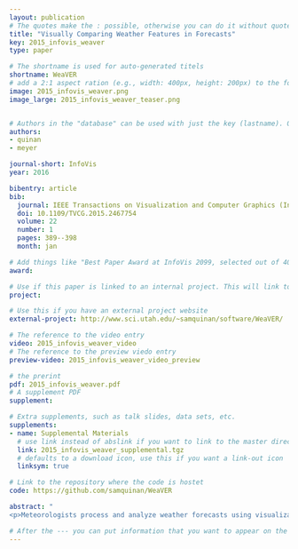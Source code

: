```yaml
---
layout: publication
# The quotes make the : possible, otherwise you can do it without quotes
title: "Visually Comparing Weather Features in Forecasts"
key: 2015_infovis_weaver
type: paper

# The shortname is used for auto-generated titels
shortname: WeaVER
# add a 2:1 aspect ration (e.g., width: 400px, height: 200px) to the folder /assets/images/papers/
image: 2015_infovis_weaver.png
image_large: 2015_infovis_weaver_teaser.png


# Authors in the "database" can be used with just the key (lastname). Others can be written properly.
authors:
- quinan
- meyer

journal-short: InfoVis
year: 2016

bibentry: article
bib:
  journal: IEEE Transactions on Visualization and Computer Graphics (InfoVis ’15)
  doi: 10.1109/TVCG.2015.2467754
  volume: 22
  number: 1
  pages: 389--398
  month: jan

# Add things like "Best Paper Award at InfoVis 2099, selected out of 4000 submissions" 
award:

# Use if this paper is linked to an internal project. This will link to the project site
project:

# Use this if you have an external project website 
external-project: http://www.sci.utah.edu/~samquinan/software/WeaVER/

# The reference to the video entry
video: 2015_infovis_weaver_video
# The reference to the preview viedo entry 
preview-video: 2015_infovis_weaver_video_preview

# the prerint
pdf: 2015_infovis_weaver.pdf
# A supplement PDF
supplement:

# Extra supplements, such as talk slides, data sets, etc. 
supplements:
- name: Supplemental Materials
  # use link instead of abslink if you want to link to the master directory
  link: 2015_infovis_weaver_supplemental.tgz
  # defaults to a download icon, use this if you want a link-out icon
  linksym: true

# Link to the repository where the code is hostet
code: https://github.com/samquinan/WeaVER

abstract: "
<p>Meteorologists process and analyze weather forecasts using visualization in order to examine the behaviors of and relationships among weather features. In this design study conducted with meteorologists in decision support roles, we identified and attempted to address two significant common challenges in weather visualization: the employment of inconsistent and often ineffective visual encoding practices across a wide range of visualizations, and a lack of support for directly visualizing how different weather features relate across an ensemble of possible forecast outcomes. In this work, we present a characterization of the problems and data associated with meteorological forecasting, we propose a set of informed default encoding choices that integrate existing meteorological conventions with effective visualization practice, and we extend a set of techniques as an initial step toward directly visualizing the interactions of multiple features over an ensemble forecast. We discuss the integration of these contributions into a functional prototype tool, and also reflect on the many practical challenges that arise when working with weather data.</p>"

# After the --- you can put information that you want to appear on the website using markdown formatting or HTML. A good example are acknowledgements, extra references, an erratum, etc.
---
```

